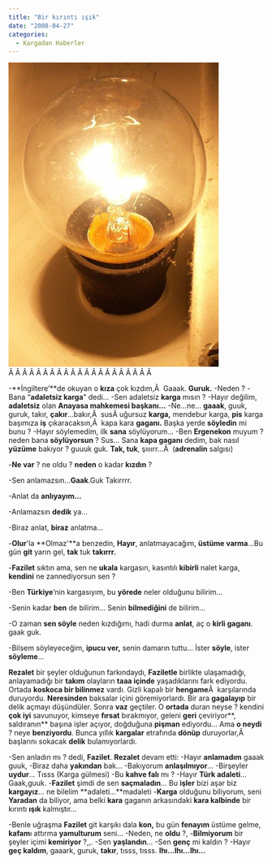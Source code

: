 ```yaml
---
title: "Bir kırıntı ışık"
date: "2008-04-27"
categories: 
  - Kargadan Haberler
---
```


[![414px-gluehbirne_2_db.jpg](../uploads/2008/04/414px-gluehbirne_2_db.jpg)](../uploads/2008/04/414px-gluehbirne_2_db.jpg "414px-gluehbirne_2_db.jpg")Â Â Â Â Â Â Â Â Â Â Â Â Â Â Â Â Â Â Â Â Â 

\-**İngiltere’**de okuyan o **kıza** çok kızdım,Â  Gaaak. **Guruk.** \-Neden ? \-Bana “**adaletsiz karga**” dedi… \-Sen adaletsiz **karga** mısın ? \-Hayır değilim, **adaletsiz** olan **Anayasa mahkemesi başkanı…** \-Ne…ne… **gaaak**, guuk, guruk, takır, **çakır**…bakır,Â  susÂ uğursuz **karga,** mendebur karga, **pis** karga başımıza **iş** çıkaracaksın,Â  kapa kara **gaganı.** Başka yerde **söyledin** mi bunu ? \-Hayır söylemedim, ilk **sana** söylüyorum… \-Ben **Ergenekon** muyum ? neden bana **söylüyorsun** ? Sus… Sana **kapa gaganı** dedim, bak nasıl **yüzüme** bakıyor ? guuuk guk. **Tak, tuk**, şıııırr…Â  (**adrenalin** salgısı)

\-**Ne var** ? ne oldu ? **neden** o kadar **kızdın** ?

\-Sen anlamazsın…**Gaak**.Guk Takırrrr.

\-Anlat da **anlıyayım…**

\-Anlamazsın **dedik** ya…

\-Biraz anlat, **biraz** anlatma…

\-**Olur**'la **Olmaz'**a benzedin, **Hayır**, anlatmayacağım, **üstüme varma**…Bu gün **git** yarın gel, **tak** tuk **takırrr.**

\-**Fazilet** sıktın ama, sen ne **ukala** kargasın, kasıntılı **kibirli** nalet karga, **kendini** ne zannediyorsun sen ?

\-Ben **Türkiye**’nin kargasıyım, bu **yörede** neler olduğunu bilirim…

\-Senin kadar **ben** de bilirim… Senin **bilmediğini** de bilirim…

\-O zaman **sen söyle** neden kızdığımı, hadi durma **anlat**, aç o **kirli gaganı**. gaak guk.

\-Bilsem söyleyeceğim, **ipucu ver,** senin damarın tuttu… İster **söyle**, ister **söyleme**…

**Rezalet** bir şeyler olduğunun farkındaydı, **Faziletle** birlikte ulaşamadığı, anlayamadığı bir **takım** olayların **taaa içinde** yaşadıklarını fark ediyordu. Ortada **koskoca bir bilinmez** vardı. Gizli kapalı bir **hengame**Â  karşılarında duruyordu. **Neresinden** baksalar içini göremiyorlardı. Bir ara **gagalayıp** bir delik açmayı düşündüler. Sonra **vaz** geçtiler. O **ortada** duran neyse ? kendini **çok iyi** savunuyor, kimseye **fırsat** bırakmıyor, geleni **geri** çeviriyor**, saldıranın** başına işler açıyor, doğduğuna **pişman** ediyordu… Ama **o neydi** ? neye **benziyordu**. Bunca yıllık **kargalar** etrafında **dönüp** duruyorlar,Â  başlarını sokacak **delik** bulamıyorlardı.

\-Sen anladın mı ? dedi, **Fazilet**. **Rezalet** devam etti: \-Hayır **anlamadım** gaaak guuk, \-Biraz daha **yakından** bak… \-Bakıyorum **anlaşılmıyor**… \-Birşeyler **uydur**… Tısss (Karga gülmesi) \-Bu **kahve falı** mı ? \-Hayır **Türk adaleti**…Gaak,guuk. \-**Fazilet** şimdi de sen **saçmaladın**… Bu **işler** bizi aşar biz **kargayız**… ne bilelim **adaleti…**madaleti \-**Karga** olduğunu biliyorum, seni **Yaradan** da biliyor, ama belki **kara** gaganın arkasındaki **kara kalbinde** bir kırıntı **ışık** kalmıştır…

\-Benle uğraşma **Fazilet** git karşıkı dala **kon,** bu gün **fenayım** üstüme gelme, **kafam**ı attırma **yamulturum** seni... \-Neden, ne **oldu** ?, \-**Bilmiyorum** bir şeyler içimi **kemiriyor** ?,,. \-Sen **yaşlandın**… \-Sen **genç** mi kaldın ? \-Hayır **geç kaldım**, gaaark, guruk, **takır**, tısss, tısss. **Ihı…Ihı…Ihı…**
